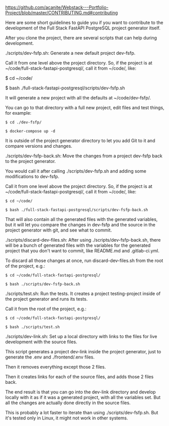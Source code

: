 https://github.com/acanite/Webstack---Portfolio-Project/blob/master/CONTRIBUTING.md#contributing

Here are some short guidelines to guide you if you want to contribute to the development of the Full Stack FastAPI PostgreSQL project generator itself.

After you clone the project, there are several scripts that can help during development.

./scripts/dev-fsfp.sh:
Generate a new default project dev-fsfp.

Call it from one level above the project directory. So, if the project is at ~/code/full-stack-fastapi-postgresql/, call it from ~/code/, like:


$ cd ~/code/

$ bash ./full-stack-fastapi-postgresql/scripts/dev-fsfp.sh


It will generate a new project with all the defaults at ~/code/dev-fsfp/.

You can go to that directory with a full new project, edit files and test things, for example:


  	$ cd ./dev-fsfp/

	$ docker-compose up -d

It is outside of the project generator directory to let you add Git to it and compare versions and changes.

./scripts/dev-fsfp-back.sh:
Move the changes from a project dev-fsfp back to the project generator.

You would call it after calling ./scripts/dev-fsfp.sh and adding some modifications to dev-fsfp.

Call it from one level above the project directory. So, if the project is at ~/code/full-stack-fastapi-postgresql/, call it from ~/code/, like:

	$ cd ~/code/

	$ bash ./full-stack-fastapi-postgresql/scripts/dev-fsfp-back.sh


That will also contain all the generated files with the generated variables, but it will let you compare the changes in dev-fsfp and the source in the project generator with git, and see what to commit.

./scripts/discard-dev-files.sh:
After using ./scripts/dev-fsfp-back.sh, there will be a bunch of generated files with the variables for the generated project that you don't want to commit, like README.md and .gitlab-ci.yml.

To discard all those changes at once, run discard-dev-files.sh from the root of the project, e.g.:

	$ cd ~/code/full-stack-fastapi-postgresql/

	$ bash ./scripts/dev-fsfp-back.sh

./scripts/test.sh:
Run the tests. It creates a project testing-project inside of the project generator and runs its tests.

Call it from the root of the project, e.g.:

	$ cd ~/code/full-stack-fastapi-postgresql/

	$ bash ./scripts/test.sh

./scripts/dev-link.sh:
Set up a local directory with links to the files for live development with the source files.

This script generates a project dev-link inside the project generator, just to generate the .env and ./frontend/.env files.

Then it removes everything except those 2 files.

Then it creates links for each of the source files, and adds those 2 files back.

The end result is that you can go into the dev-link directory and develop locally with it as if it was a generated project, with all the variables set. But all the changes are actually done directly in the source files.

This is probably a lot faster to iterate than using ./scripts/dev-fsfp.sh. But it's tested only in Linux, it might not work in other systems.
